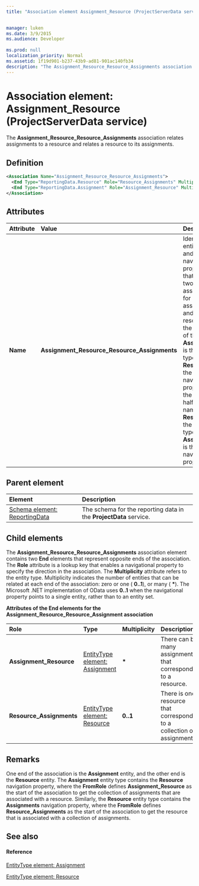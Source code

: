 ```yaml
---
title: "Association element Assignment_Resource (ProjectServerData service)"

 
manager: luken
ms.date: 3/9/2015
ms.audience: Developer
 
ms.prod: null
localization_priority: Normal
ms.assetid: 1f19d901-b237-43b9-ad81-901ac140fb34
description: "The Assignment_Resource_Resource_Assignments association relates assignments to a resource and relates a resource to its assignments."
---
```


# Association element: Assignment_Resource (ProjectServerData service)

The **Assignment_Resource_Resource_Assignments** association relates assignments to a resource and relates a resource to its assignments. 
  
## Definition

```XML
<Association Name="Assignment_Resource_Resource_Assignments">
  <End Type="ReportingData.Resource" Role="Resource_Assignments" Multiplicity="0..1" />
  <End Type="ReportingData.Assignment" Role="Assignment_Resource" Multiplicity="*" />
</Association>
```

## Attributes

|**Attribute**|**Value**|**Description**|
|:-----|:-----|:-----|
|**Name** <br/> |**Assignment_Resource_Resource_Assignments** <br/> |Identifies the entity types and the navigation properties that form the two-way association for assignments and resources. In the first half of the name, **Assignment** is the entity type and **Resource** is the navigation property. In the second half of the name, **Resource** is the entity type and **Assignments** is the navigation property.  <br/> |
   
## Parent element

|**Element**|**Description**|
|:-----|:-----|
|[Schema element: ReportingData](schema-reportingdata-projectdata-service.md) <br/> |The schema for the reporting data in the **ProjectData** service.  <br/> |
   
## Child elements

The **Assignment_Resource_Resource_Assignments** association element contains two **End** elements that represent opposite ends of the association. The **Role** attribute is a lookup key that enables a navigational property to specify the direction in the association. The **Multiplicity** attribute refers to the entity type. Multiplicity indicates the number of entities that can be related at each end of the association: zero or one ( **0..1**), or many ( **\***). The Microsoft .NET implementation of OData uses **0..1** when the navigational property points to a single entity, rather than to an entity set. 
  
**Attributes of the End elements for the Assignment_Resource_Resource_Assignment association**

|**Role**|**Type**|**Multiplicity**|**Description**|
|:-----|:-----|:-----|:-----|
|**Assignment_Resource** <br/> |[EntityType element: Assignment](entitytype-assignment-projectdata-service.md) <br/> |**\*** <br/> |There can be many assignments that correspond to a resource.  <br/> |
|**Resource_Assignments** <br/> |[EntityType element: Resource](entitytype-resource-projectdata-service.md) <br/> |**0..1** <br/> |There is one resource that corresponds to a collection of assignments.  <br/> |
   
## Remarks

One end of the association is the **Assignment** entity, and the other end is the **Resource** entity. The **Assignment** entity type contains the **Resource** navigation property, where the **FromRole** defines **Assignment_Resource** as the start of the association to get the collection of assignments that are associated with a resource. Similarly, the **Resource** entity type contains the **Assignments** navigation property, where the **FromRole** defines **Resource_Assignments** as the start of the association to get the resource that is associated with a collection of assignments. 
  
## See also

#### Reference

[EntityType element: Assignment](entitytype-assignment-projectdata-service.md)
  
[EntityType element: Resource](entitytype-resource-projectdata-service.md)

